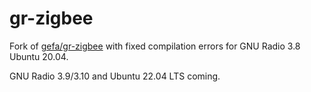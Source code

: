 # gr-zigbee

Fork of [gefa/gr-zigbee](https://github.com/gefa/gr-zigbee) with fixed compilation errors for GNU Radio 3.8 Ubuntu 20.04.

GNU Radio 3.9/3.10 and Ubuntu 22.04 LTS coming.
